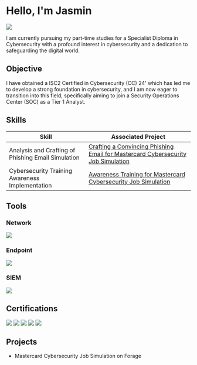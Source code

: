 # Hello, I'm Jasmin
<a href="https://www.linkedin.com/in/jasmin-i-3146bb14a/"><img src="https://img.shields.io/badge/-LinkedIn-0072b1?&style=for-the-badge&logo=linkedin&logoColor=white" /></a>

I am currently pursuing my part-time studies for a Specialist Diploma in Cybersecurity with a profound interest in cybersecurity and a dedication to safeguarding the digital world.

## Objective

I have obtained a ISC2 Certified in Cybersecurity (CC) 24' which has led me to develop a strong foundation in cybersecurity, and I am now eager to transition into this field, specifically aiming to join a Security Operations Center (SOC) as a Tier 1 Analyst.

## Skills

| Skill                                         | Associated Project         |
|-----------------------------------------------|----------------------------|
|Analysis and Crafting of Phishing Email Simulation |<a href="https://docs.google.com/document/d/1yXxJdR__A9g8gV35pC5jrvTwtymADIN6AbDY2Lz60i4/edit?usp=drive_link">Crafting a Convincing Phishing Email for Mastercard Cybersecurity Job Simulation</a>|
 Cybersecurity Training Awareness Implementation| <a href="https://docs.google.com/presentation/d/1Lxhe8v2XS1NUHiCKaT6sBxz8hZDivrzT/edit?usp=drive_link&ouid=116159945119704749968&rtpof=true&sd=true">Awareness Training for Mastercard Cybersecurity Job Simulation</a>|


## Tools

### Network
<div>
    <img src="https://img.shields.io/badge/-Wireshark-1679A7?&style=for-the-badge&logo=Wireshark&logoColor=white" />
</div>

### Endpoint
<div>
    <img src="https://img.shields.io/badge/-Microsoft_Defender_for_Endpoint-00A4EF?&style=for-the-badge&logo=Microsoft&logoColor=white" />
</div>

### SIEM
<div>
    <img src="https://img.shields.io/badge/-Splunk-000000?&style=for-the-badge&logo=Splunk&logoColor=white" />
</div>

## Certifications
<div>
<img src="https://img.shields.io/badge/-Security%2B-FF0000?&style=for-the-badge&logo=CompTIA&logoColor=white" />
<img src="https://img.shields.io/badge/-Network%2B-007ACC?&style=for-the-badge&logo=CompTIA&logoColor=white" />
<img src="https://img.shields.io/badge/-A%2B-4D4D4D?&style=for-the-badge&logo=CompTIA&logoColor=white" />
<img src="https://img.shields.io/badge/-CDSA-006400?&style=for-the-badge&logoColor=white" />
<img src="https://img.shields.io/badge/-CCD-000080?&style=for-the-badge&logoColor=white" />
</div>

## Projects
- Mastercard Cybersecurity Job Simulation on Forage
